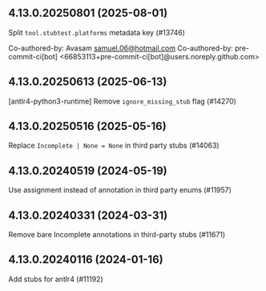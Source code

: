 ## 4.13.0.20250801 (2025-08-01)

Split `tool.stubtest.platforms` metadata key (#13746)

Co-authored-by: Avasam <samuel.06@hotmail.com>
Co-authored-by: pre-commit-ci[bot] <66853113+pre-commit-ci[bot]@users.noreply.github.com>

## 4.13.0.20250613 (2025-06-13)

[antlr4-python3-runtime] Remove `ignore_missing_stub` flag (#14270)

## 4.13.0.20250516 (2025-05-16)

Replace `Incomplete | None = None` in third party stubs (#14063)

## 4.13.0.20240519 (2024-05-19)

Use assignment instead of annotation in third party enums (#11957)

## 4.13.0.20240331 (2024-03-31)

Remove bare Incomplete annotations in third-party stubs (#11671)

## 4.13.0.20240116 (2024-01-16)

Add stubs for antlr4 (#11192)

